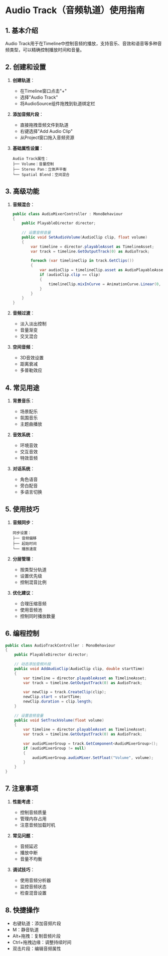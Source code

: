 # Audio Track（音频轨道）使用指南

## 1. 基本介绍
Audio Track用于在Timeline中控制音频的播放，支持音乐、音效和语音等多种音频类型，可以精确控制播放时间和音量。

## 2. 创建和设置
1. **创建轨道**：
   - 在Timeline窗口点击"+"
   - 选择"Audio Track"
   - 将AudioSource组件拖拽到轨道绑定栏

2. **添加音频片段**：
   - 直接拖拽音频文件到轨道
   - 右键选择"Add Audio Clip"
   - 从Project窗口拖入音频资源

3. **基础属性设置**：
   ```
   Audio Track属性：
   ├── Volume：音量控制
   ├── Stereo Pan：立体声平衡
   └── Spatial Blend：空间混合
   ```

## 3. 高级功能
1. **音频混合**：
   ```csharp
   public class AudioMixerController : MonoBehaviour
   {
       public PlayableDirector director;
       
       // 设置音频音量
       public void SetAudioVolume(AudioClip clip, float volume)
       {
           var timeline = director.playableAsset as TimelineAsset;
           var track = timeline.GetOutputTrack(0) as AudioTrack;
           
           foreach (var timelineClip in track.GetClips())
           {
               var audioClip = timelineClip.asset as AudioPlayableAsset;
               if (audioClip.clip == clip)
               {
                   timelineClip.mixInCurve = AnimationCurve.Linear(0, 0, 1, volume);
               }
           }
       }
   }
   ```

2. **音频过渡**：
   - 淡入淡出控制
   - 音量渐变
   - 交叉混合

3. **空间音频**：
   - 3D音效设置
   - 距离衰减
   - 多普勒效应

## 4. 常见用途
1. **背景音乐**：
   - 场景配乐
   - 氛围音乐
   - 主题曲播放

2. **音效系统**：
   - 环境音效
   - 交互音效
   - 特效音频

3. **对话系统**：
   - 角色语音
   - 旁白配音
   - 多语言切换

## 5. 使用技巧
1. **音频同步**：
   ```
   同步设置：
   ├── 音频偏移
   ├── 起始时间
   └── 播放速度
   ```

2. **分层管理**：
   - 按类型分轨道
   - 设置优先级
   - 控制混音比例

3. **优化建议**：
   - 合理压缩音频
   - 使用音频池
   - 控制同时播放数量

## 6. 编程控制
```csharp
public class AudioTrackController : MonoBehaviour
{
    public PlayableDirector director;
    
    // 动态添加音频片段
    public void AddAudioClip(AudioClip clip, double startTime)
    {
        var timeline = director.playableAsset as TimelineAsset;
        var track = timeline.GetOutputTrack(0) as AudioTrack;
        
        var newClip = track.CreateClip(clip);
        newClip.start = startTime;
        newClip.duration = clip.length;
    }
    
    // 设置音频音量
    public void SetTrackVolume(float volume)
    {
        var timeline = director.playableAsset as TimelineAsset;
        var track = timeline.GetOutputTrack(0) as AudioTrack;
        
        var audioMixerGroup = track.GetComponent<AudioMixerGroup>();
        if (audioMixerGroup != null)
        {
            audioMixerGroup.audioMixer.SetFloat("Volume", volume);
        }
    }
}
```

## 7. 注意事项
1. **性能考虑**：
   - 控制音频质量
   - 管理内存占用
   - 注意音频加载时机

2. **常见问题**：
   - 音频延迟
   - 播放中断
   - 音量不均衡

3. **调试技巧**：
   - 使用音频分析器
   - 监控音频状态
   - 检查混音设置

## 8. 快捷操作
- 右键轨道：添加音频片段
- M：静音轨道
- Alt+拖拽：复制音频片段
- Ctrl+拖拽边缘：调整持续时间
- 双击片段：编辑音频属性 
